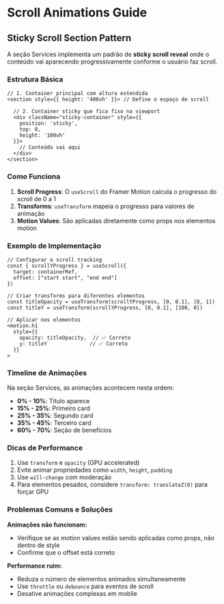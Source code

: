 # Scroll Animations Guide

## Sticky Scroll Section Pattern

A seção Services implementa um padrão de **sticky scroll reveal** onde o conteúdo vai aparecendo progressivamente conforme o usuário faz scroll.

### Estrutura Básica

```tsx
// 1. Container principal com altura estendida
<section style={{ height: '400vh' }}> // Define o espaço de scroll

  // 2. Container sticky que fica fixo na viewport
  <div className="sticky-container" style={{ 
    position: 'sticky',
    top: 0,
    height: '100vh'
  }}>
    // Conteúdo vai aqui
  </div>
</section>
```

### Como Funciona

1. **Scroll Progress**: O `useScroll` do Framer Motion calcula o progresso do scroll de 0 a 1
2. **Transforms**: `useTransform` mapeia o progresso para valores de animação
3. **Motion Values**: São aplicadas diretamente como props nos elementos motion

### Exemplo de Implementação

```tsx
// Configurar o scroll tracking
const { scrollYProgress } = useScroll({
  target: containerRef,
  offset: ["start start", "end end"]
})

// Criar transforms para diferentes elementos
const titleOpacity = useTransform(scrollYProgress, [0, 0.1], [0, 1])
const titleY = useTransform(scrollYProgress, [0, 0.1], [100, 0])

// Aplicar nos elementos
<motion.h1
  style={{
    opacity: titleOpacity,  // ✅ Correto
    y: titleY              // ✅ Correto
  }}
>
```

### Timeline de Animações

Na seção Services, as animações acontecem nesta ordem:

- **0% - 10%**: Título aparece
- **15% - 25%**: Primeiro card
- **25% - 35%**: Segundo card  
- **35% - 45%**: Terceiro card
- **60% - 70%**: Seção de benefícios

### Dicas de Performance

1. Use `transform` e `opacity` (GPU accelerated)
2. Evite animar propriedades como `width`, `height`, `padding`
3. Use `will-change` com moderação
4. Para elementos pesados, considere `transform: translateZ(0)` para forçar GPU

### Problemas Comuns e Soluções

**Animações não funcionam:**
- Verifique se as motion values estão sendo aplicadas como props, não dentro de style
- Confirme que o offset está correto

**Performance ruim:**
- Reduza o número de elementos animados simultaneamente
- Use `throttle` ou `debounce` para eventos de scroll
- Desative animações complexas em mobile